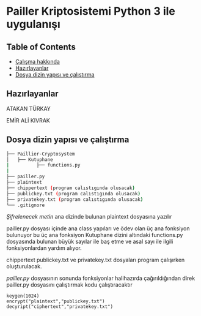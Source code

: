 # Pailler Kriptosistemi Python 3 ile uygulanışı

## Table of Contents

- [Çalışma hakkında](#about)
- [Hazırlayanlar](#getting_started)
- [Dosya dizin yapısı ve çalıştırma](#structure)


## Hazırlayanlar <a name = "getting_started"></a>

ATAKAN TÜRKAY

EMİR ALİ KIVRAK


## Dosya dizin yapısı ve çalıştırma<a name = "structure"></a>

```bash
├── Paillier-Cryptosystem
│   ├── Kutuphane
|          ├── functions.py
|
├── pailler.py 
├── plaintext
├── chippertext (program calıstıgında olusacak)
├── publickey.txt (program calıstıgında olusacak)
├── privatekey.txt (program calıstıgında olusacak)
└── .gitignore
```

*Şifrelenecek metin* ana dizinde bulunan plaintext dosyasına yazılır

pailler.py dosyası içinde ana class yapıları ve ödev olan üç ana fonksiyon bulunuyor bu üç ana fonksiyon Kutuphane dizini altındaki functions.py dosyasında bulunan büyük sayılar ile baş etme ve asal sayı ile ilgili fonksiyonlardan yardım alıyor.

chippertext publickey.txt ve privatekey.txt dosyaları program çalışırken oluşturulacak.

*pailler.py* dosyasının sonunda fonksiyonlar halihazırda çağırıldığından direk pailler.py dosyasını çalıştırmak kodu çalıştıracaktır
````
keygen(1024) 
encrypt("plaintext","publickey.txt")
decyript("ciphertext","privatekey.txt")
